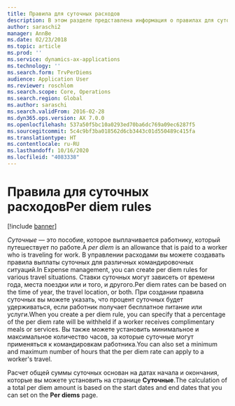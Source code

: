```yaml
---
title: Правила для суточных расходов
description: В этом разделе представлена информация о правилах для суточных.
author: saraschi2
manager: AnnBe
ms.date: 02/23/2018
ms.topic: article
ms.prod: ''
ms.service: dynamics-ax-applications
ms.technology: ''
ms.search.form: TrvPerDiems
audience: Application User
ms.reviewer: roschlom
ms.search.scope: Core, Operations
ms.search.region: Global
ms.author: saraschi
ms.search.validFrom: 2016-02-28
ms.dyn365.ops.version: AX 7.0.0
ms.openlocfilehash: 537a50f5bc10a0293ed70ba6dc769a09ec6287f5
ms.sourcegitcommit: 5c4c9bf3ba018562d6cb3443c01d550489c415fa
ms.translationtype: HT
ms.contentlocale: ru-RU
ms.lasthandoff: 10/16/2020
ms.locfileid: "4083338"
---
```

# <a name="per-diem-rules"></a><span data-ttu-id="053b9-103">Правила для суточных расходов</span><span class="sxs-lookup"><span data-stu-id="053b9-103">Per diem rules</span></span>

[!include [banner](../includes/banner.md)]

<span data-ttu-id="053b9-104">*Суточные* — это пособие, которое выплачивается работнику, который путешествует по работе.</span><span class="sxs-lookup"><span data-stu-id="053b9-104">A *per diem* is an allowance that is paid to a worker who is traveling for work.</span></span> <span data-ttu-id="053b9-105">В управлении расходами вы можете создавать правила выплаты суточных для различных командировочных ситуаций.</span><span class="sxs-lookup"><span data-stu-id="053b9-105">In Expense management, you can create per diem rules for various travel situations.</span></span> <span data-ttu-id="053b9-106">Ставки суточных могут зависеть от времени года, места поездки или и того, и другого.</span><span class="sxs-lookup"><span data-stu-id="053b9-106">Per diem rates can be based on the time of year, the travel location, or both.</span></span> <span data-ttu-id="053b9-107">При создании правила суточных вы можете указать, что процент суточных будет удерживаться, если работник получает бесплатное питание или услуги.</span><span class="sxs-lookup"><span data-stu-id="053b9-107">When you create a per diem rule, you can specify that a percentage of the per diem rate will be withheld if a worker receives complimentary meals or services.</span></span> <span data-ttu-id="053b9-108">Вы также можете установить минимальное и максимальное количество часов, за которые суточные могут применяться к командировкам работника.</span><span class="sxs-lookup"><span data-stu-id="053b9-108">You can also set a minimum and maximum number of hours that the per diem rate can apply to a worker's travel.</span></span>

<span data-ttu-id="053b9-109">Расчет общей суммы суточных основан на датах начала и окончания, которые вы можете установить на странице **Суточные**.</span><span class="sxs-lookup"><span data-stu-id="053b9-109">The calculation of a total per diem amount is based on the start dates and end dates that you can set on the **Per diems** page.</span></span>
